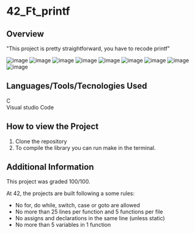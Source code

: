 # 42_Ft_printf

 ## Overview

"This project is pretty straightforward, you have to recode printf"

![image](https://github.com/user-attachments/assets/680ca911-a3ef-4182-9a7e-ca2cf272d6c3)
![image](https://github.com/user-attachments/assets/1f3cdd10-241c-434f-b26c-936ee45af3c7)
![image](https://github.com/user-attachments/assets/cf9eee5e-4dad-4769-8b65-32b8ab79c515)
![image](https://github.com/user-attachments/assets/ad244ab5-e1d2-44a6-a718-eae504071acd)
![image](https://github.com/user-attachments/assets/23e806e0-249d-4021-9695-efb58fcedcd7)
![image](https://github.com/user-attachments/assets/3e82dbde-27b6-41a5-8eba-7626b4256b0d)
![image](https://github.com/user-attachments/assets/ca48d50d-3afb-44c4-acae-850923e965af)
![image](https://github.com/user-attachments/assets/83fc576a-b928-4f37-8c47-a845e0506a74)
![image](https://github.com/user-attachments/assets/52edcb45-444e-4c63-9bab-7729b30b1f3c)


## Languages/Tools/Tecnologies Used

C <br>
Visual studio Code


## **How to view the Project**

1. Clone the repository
2. To compile the library you can run make in the terminal. 

## Additional Information

This project was graded 100/100.

At 42, the projects are built following a some rules:

- No for, do while, switch, case or goto are allowed
- No more than 25 lines per function and 5 functions per file
- No assigns and declarations in the same line (unless static)
- No more than 5 variables in 1 function
